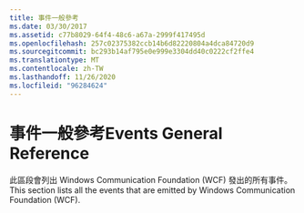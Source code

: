 ```yaml
---
title: 事件一般參考
ms.date: 03/30/2017
ms.assetid: c77b8029-64f4-48c6-a67a-2999f417495d
ms.openlocfilehash: 257c02375382ccb14b6d82220804a4dca84720d9
ms.sourcegitcommit: bc293b14af795e0e999e3304dd40c0222cf2ffe4
ms.translationtype: MT
ms.contentlocale: zh-TW
ms.lasthandoff: 11/26/2020
ms.locfileid: "96284624"
---
```

# <a name="events-general-reference"></a><span data-ttu-id="1842b-102">事件一般參考</span><span class="sxs-lookup"><span data-stu-id="1842b-102">Events General Reference</span></span>

<span data-ttu-id="1842b-103">此區段會列出 Windows Communication Foundation (WCF) 發出的所有事件。</span><span class="sxs-lookup"><span data-stu-id="1842b-103">This section lists all the events that are emitted by Windows Communication Foundation (WCF).</span></span>
